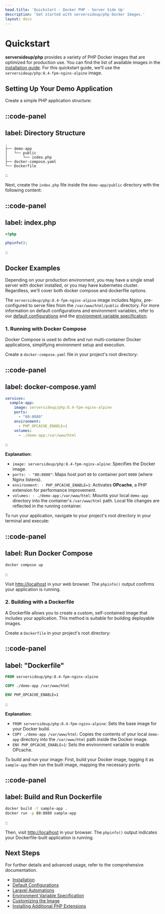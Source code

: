 ```yaml
---
head.title: 'Quickstart - Docker PHP - Server Side Up'
description: 'Get started with serversideup/php Docker Images.'
layout: docs
---
```


# Quickstart

**serversideup/php** provides a variety of PHP Docker images that are optimized for production use. You can find the list of available images in the [installation guide](/docs/getting-started/installation). For this quickstart guide, we'll use the `serversideup/php:8.4-fpm-nginx-alpine` image.

## Setting Up Your Demo Application

Create a simple PHP application structure:

::code-panel
---
label: Directory Structure
---
```shell
.
├── demo-app
│   └── public
│       └── index.php
├── docker-compose.yaml
└── Dockerfile
````
::

Next, create the `index.php` file inside the `demo-app/public` directory with the following content:

::code-panel
---
label: index.php
---
```php
<?php

phpinfo();
```
::

## Docker Examples

Depending on your production environment, you may have a single small server with docker installed, or you may have kubernetes cluster. Regardless, we'll cover both docker compose and dockerfile options.

The `serversideup/php:8.4-fpm-nginx-alpine` image includes Nginx, pre-configured to serve files from the `/var/www/html/public` directory. For more information on default configurations and environment variables, refer to our [default configurations](/docs/getting-started/default-configurations) and the [environment variable specification](/docs/reference/environment-variable-specification).

### 1\. Running with Docker Compose

Docker Compose is used to define and run multi-container Docker applications, simplifying environment setup and execution.

Create a `docker-compose.yaml` file in your project's root directory:

::code-panel
---
label: docker-compose.yaml
---
```yaml
services:
  sample-app:
    image: serversideup/php:8.4-fpm-nginx-alpine
    ports:
      - "80:8080"
    environment:
      - PHP_OPCACHE_ENABLE=1
    volumes:
      - ./demo-app:/var/www/html
```
::

**Explanation:**

* `image: serversideup/php:8.4-fpm-nginx-alpine`: Specifies the Docker image.
* `ports: - "80:8080"`: Maps host port `80` to container port `8080` (where Nginx listens).
* `environment: - PHP_OPCACHE_ENABLE=1`: Activates **OPcache**, a PHP extension for performance improvement.
* `volumes: - ./demo-app:/var/www/html`: Mounts your local `demo-app` directory into the container's `/var/www/html` path. Local file changes are reflected in the running container.

To run your application, navigate to your project's root directory in your terminal and execute:

::code-panel
---
label: Run Docker Compose
---
```bash
docker compose up
```
::

Visit [http://localhost](http://localhost) in your web browser. The `phpinfo()` output confirms your application is running.

### 2\. Building with a Dockerfile

A Dockerfile allows you to create a custom, self-contained image that includes your application. This method is suitable for building deployable images.

Create a `Dockerfile` in your project's root directory:

::code-panel
---
label: "Dockerfile"
---
```dockerfile
FROM serversideup/php:8.4-fpm-nginx-alpine

COPY ./demo-app /var/www/html

ENV PHP_OPCACHE_ENABLE=1
```
::

**Explanation:**

* `FROM serversideup/php:8.4-fpm-nginx-alpine`: Sets the base image for your Docker build.
* `COPY ./demo-app /var/www/html`: Copies the contents of your local `demo-app` directory into the `/var/www/html` path inside the Docker image.
* `ENV PHP_OPCACHE_ENABLE=1`: Sets the environment variable to enable OPcache.

To build and run your image: First, build your Docker image, tagging it as `sample-app` then run the built image, mapping the necessary ports:

::code-panel
---
label: Build and Run Dockerfile
---
```bash
docker build -t sample-app .
docker run -p 80:8080 sample-app
```
::

Then, visit [http://localhost](http://localhost) in your browser. The `phpinfo()` output indicates your Dockerfile-built application is running.

## Next Steps

For further details and advanced usage, refer to the comprehensive documentation.

* [Installation](/docs/getting-started/installation)
* [Default Configurations](/docs/getting-started/default-configurations)
* [Laravel Automations](/docs/laravel/laravel-automations)
* [Environment Variable Specification](/docs/reference/environment-variable-specification)
* [Customizing the Image](/docs/customizing-the-image)
* [Installing Additional PHP Extensions](/docs/customizing-the-image/installing-additional-php-extensions)
